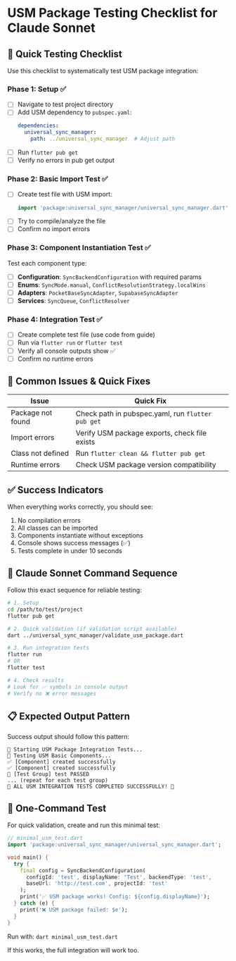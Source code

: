 # USM Package Testing Checklist for Claude Sonnet

## 🎯 Quick Testing Checklist

Use this checklist to systematically test USM package integration:

### Phase 1: Setup ✅
- [ ] Navigate to test project directory
- [ ] Add USM dependency to `pubspec.yaml`:
  ```yaml
  dependencies:
    universal_sync_manager:
      path: ../universal_sync_manager  # Adjust path
  ```
- [ ] Run `flutter pub get`
- [ ] Verify no errors in pub get output

### Phase 2: Basic Import Test ✅
- [ ] Create test file with USM import:
  ```dart
  import 'package:universal_sync_manager/universal_sync_manager.dart';
  ```
- [ ] Try to compile/analyze the file
- [ ] Confirm no import errors

### Phase 3: Component Instantiation Test ✅
Test each component type:
- [ ] **Configuration**: `SyncBackendConfiguration` with required params
- [ ] **Enums**: `SyncMode.manual`, `ConflictResolutionStrategy.localWins`  
- [ ] **Adapters**: `PocketBaseSyncAdapter`, `SupabaseSyncAdapter`
- [ ] **Services**: `SyncQueue`, `ConflictResolver`

### Phase 4: Integration Test ✅
- [ ] Create complete test file (use code from guide)
- [ ] Run via `flutter run` or `flutter test`
- [ ] Verify all console outputs show ✅
- [ ] Confirm no runtime errors

## 🚨 Common Issues & Quick Fixes

| Issue | Quick Fix |
|-------|-----------|
| Package not found | Check path in pubspec.yaml, run `flutter pub get` |
| Import errors | Verify USM package exports, check file exists |
| Class not defined | Run `flutter clean && flutter pub get` |
| Runtime errors | Check USM package version compatibility |

## ✅ Success Indicators

When everything works correctly, you should see:
1. No compilation errors
2. All classes can be imported
3. Components instantiate without exceptions
4. Console shows success messages (✅)
5. Tests complete in under 10 seconds

## 🔧 Claude Sonnet Command Sequence

Follow this exact sequence for reliable testing:

```bash
# 1. Setup
cd /path/to/test/project
flutter pub get

# 2. Quick validation (if validation script available)
dart ../universal_sync_manager/validate_usm_package.dart

# 3. Run integration tests
flutter run
# OR
flutter test

# 4. Check results
# Look for ✅ symbols in console output
# Verify no ❌ error messages
```

## 📋 Expected Output Pattern

Success output should follow this pattern:
```
🚀 Starting USM Package Integration Tests...
🧪 Testing USM Basic Components...
✅ [Component] created successfully
✅ [Component] created successfully
🎉 [Test Group] test PASSED
... (repeat for each test group)
🎉 ALL USM INTEGRATION TESTS COMPLETED SUCCESSFULLY! 🎉
```

## 🎯 One-Command Test

For quick validation, create and run this minimal test:

```dart
// minimal_usm_test.dart
import 'package:universal_sync_manager/universal_sync_manager.dart';

void main() {
  try {
    final config = SyncBackendConfiguration(
      configId: 'test', displayName: 'Test', backendType: 'test',
      baseUrl: 'http://test.com', projectId: 'test'
    );
    print('✅ USM package works! Config: ${config.displayName}');
  } catch (e) {
    print('❌ USM package failed: $e');
  }
}
```

Run with: `dart minimal_usm_test.dart`

If this works, the full integration will work too.
